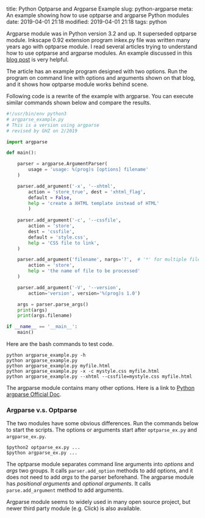title: Python Optparse and Argparse Example
slug: python-argparse
meta: An example showing how to use optparse and argparse Python modules
date: 2019-04-01 21:18
modified: 2019-04-01 21:18
tags: python


Argparse module was in Python version 3.2 and up.  It superseded
optparse module. Inkscape 0.92 extension program inkex.py file was
written many years ago with optparse module. I read several articles trying 
to understand how to use optparse and argparse modules. 
An example discussed in this
[blog post](https://www.saltycrane.com/blog/2009/09/python-optparse-example/) 
is very helpful. 

The article has an example program designed with two options.  Run the program 
on command line with options and arguments shown on that blog, and it shows 
how optparse module works behind scene. 

Following code is a rewrite of the example with argparse. 
You can execute similar commands shown below and compare the results. 

```python
#!/usr/bin/env python3
# argparse_example.py
# This is a version using argparse
# revised by GHZ on 2/2019

import argparse

def main():

    parser = argparse.ArgumentParser(
        usage = 'usage: %(prog)s [options] filename'
    )

    parser.add_argument('-x', '--xhtml',
        action = 'store_true', dest = 'xhtml_flag',
        default = False,
        help = 'create a XHTML template instead of HTML'
        )
    
    parser.add_argument('-c', '--cssfile',
        action = 'store',
        dest = 'cssfile',
        default = 'style.css',
        help = 'CSS file to link',
    )

    parser.add_argument('filename', nargs='?',  # '*' for multiple files
        action = 'store',
        help = 'the name of file to be processed'
    )

    parser.add_argument('-V', '--version',
        action='version', version='%(prog)s 1.0')

    args = parser.parse_args()
    print(args)
    print(args.filename)

if __name__ == '__main__':
    main()
```

Here are the bash commands to test code. 

```
python argparse_example.py -h
python argparse_example.py 
python argparse_example.py myfile.html
python argparse_example.py -x -c mystyle.css myfile.html
python argparse_example.py --xhtml --cssfile=mystyle.css myfile.html
```
The argparse module contains many other options.  Here is a link to 
[Python argparse Official Doc](https://docs.python.org/3/howto/argparse.html).

### Argparse v.s. Optparse

The two modules have some obvious differences. Run the commands below to 
start the scripts. The options or arguments start after `optparse_ex.py` 
and `argparse_ex.py`.  

```
$python2 optparse_ex.py ...
$python argparse_ex.py ...
```

The optparse module separates command line arguments into *options* and *args* 
two groups.  It calls `parser.add_option` methods to add options, and it does 
not need to add *args* to the parser beforehand. The argparse module has 
*positional arguments* and *optional arguments*.  It calls `parse.add_argument` 
method to add arguments. 

Argparse module seems to widely used in many open source project, but newer 
third party module (e.g. Click) is also available. 